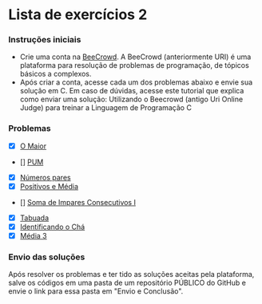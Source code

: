 # Lista de exercícios 2

### Instruções iniciais

- Crie uma conta na [BeeCrowd](https://www.beecrowd.com.br/judge/pt/register). A BeeCrowd
  (anteriormente URI) é uma plataforma para resolução de problemas de programação, de tópicos
  básicos a complexos.
- Após criar a conta, acesse cada um dos problemas abaixo e envie sua solução em C. Em caso de
  dúvidas, acesse este tutorial que explica como enviar uma solução: Utilizando o Beecrowd (antigo Uri
  Online Judge) para treinar a Linguagem de Programação C

### Problemas

- [x] [O Maior](https://www.beecrowd.com.br/judge/pt/problems/view/1013)
- [] [PUM](https://www.beecrowd.com.br/judge/pt/problems/view/1142)
- [x] [Números pares](https://www.beecrowd.com.br/judge/pt/problems/view/1059)
- [x] [Positivos e Média](https://www.beecrowd.com.br/judge/pt/problems/view/1064)
- [] [Soma de Impares Consecutivos I](https://www.beecrowd.com.br/judge/pt/problems/view/1071)
- [x] [Tabuada](https://www.beecrowd.com.br/judge/pt/problems/view/1078)
- [x] [Identificando o Chá](https://www.beecrowd.com.br/judge/pt/problems/view/2006)
- [x] [Média 3](https://www.beecrowd.com.br/judge/pt/problems/view/1040)

### Envio das soluções

Após resolver os problemas e ter tido as soluções aceitas pela plataforma, salve os códigos em uma pasta de
um repositório PÚBLICO do GitHub e envie o link para essa pasta em "Envio e Conclusão".
